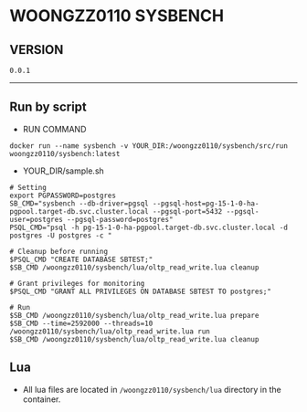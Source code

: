 # WOONGZZ0110 SYSBENCH


## VERSION
`0.0.1`

---

## Run by script
- RUN COMMAND

```
docker run --name sysbench -v YOUR_DIR:/woongzz0110/sysbench/src/run woongzz0110/sysbench:latest
```


- YOUR_DIR/sample.sh
```
# Setting
export PGPASSWORD=postgres
SB_CMD="sysbench --db-driver=pgsql --pgsql-host=pg-15-1-0-ha-pgpool.target-db.svc.cluster.local --pgsql-port=5432 --pgsql-user=postgres --pgsql-password=postgres"
PSQL_CMD="psql -h pg-15-1-0-ha-pgpool.target-db.svc.cluster.local -d postgres -U postgres -c "

# Cleanup before running
$PSQL_CMD "CREATE DATABASE SBTEST;"
$SB_CMD /woongzz0110/sysbench/lua/oltp_read_write.lua cleanup

# Grant privileges for monitoring 
$PSQL_CMD "GRANT ALL PRIVILEGES ON DATABASE SBTEST TO postgres;"

# Run
$SB_CMD /woongzz0110/sysbench/lua/oltp_read_write.lua prepare
$SB_CMD --time=2592000 --threads=10 /woongzz0110/sysbench/lua/oltp_read_write.lua run
$SB_CMD /woongzz0110/sysbench/lua/oltp_read_write.lua cleanup
```

## Lua
- All lua files are located in `/woongzz0110/sysbench/lua` directory in the container.